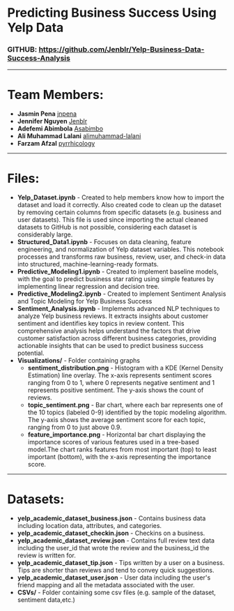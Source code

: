 # **Predicting Business Success Using Yelp Data**
### GITHUB: https://github.com/Jenblr/Yelp-Business-Data-Success-Analysis
---
# Team Members:
- **Jasmin Pena** [jnpena](https://github.com/jnpena)
- **Jennifer Nguyen** [Jenblr](https://github.com/Jenblr)
- **Adefemi Abimbola** [Asabimbo](https://github.com/Asabimbo)
- **Ali Muhammad Lalani** [alimuhammad-lalani](https://github.com/alimuhammad-lalani)
- **Farzam Afzal** [pyrrhicology](https://github.com/pyrrhicology)
---
#  Files:
- **Yelp_Dataset.ipynb** - Created to help members know how to import the dataset and load it correctly. Also created code to clean up the dataset by removing certain columns from specific datasets (e.g. business and user datasets). This file is used since importing the actual cleaned datasets to GitHub is not possible, considering each dataset is considerably large. 
- **Structured_Data1.ipynb** - Focuses on data cleaning, feature engineering, and normalization of Yelp dataset variables. This notebook processes and transforms raw business, review, user, and check-in data into structured, machine-learning-ready formats.
- **Predictive_Modeling1.ipynb** - Created to implement baseline models, with the goal to predict business star rating using simple features by implementing linear regression and decision tree. 
- **Predictive_Modeling2.ipynb** - Created to implement Sentiment Analysis and Topic Modeling for Yelp Business Success
- **Sentiment_Analysis.ipynb** - Implements advanced NLP techniques to analyze Yelp business reviews. It extracts insights about customer sentiment and identifies key topics in review content. This comprehensive analysis helps understand the factors that drive customer satisfaction across different business categories, providing actionable insights that can be used to predict business success potential.
- **Visualizations/** - Folder containing graphs
    - **sentiment_distribution.png** - Histogram with a KDE (Kernel Density Estimation) line overlay. The x-axis represents sentiment scores ranging from 0 to 1, where 0 represents negative sentiment and 1 represents positive sentiment. The y-axis shows the count of reviews.
    - **topic_sentiment.png** - Bar chart, where each bar represents one of the 10 topics (labeled 0-9) identified by the topic modeling algorithm. The y-axis shows the average sentiment score for each topic, ranging from 0 to just above 0.9. 
    - **feature_importance.png** - Horizontal bar chart displaying the importance scores of various features used in a tree-based model.The chart ranks features from most important (top) to least important (bottom), with the x-axis representing the importance score.
---
#  Datasets:
- **yelp_academic_dataset_business.json** - Contains business data including location data, attributes, and categories.
- **yelp_academic_dataset_checkin.json** - Checkins on a business.
- **yelp_academic_dataset_review.json** - Contains full review text data including the user_id that wrote the review and the business_id the
review is written for.
- **yelp_academic_dataset_tip.json** - Tips written by a user on a business. Tips are shorter than reviews and tend to convey quick
suggestions.
- **yelp_academic_dataset_user.json** - User data including the user's friend mapping and all the metadata associated with the user.
- **CSVs/** - Folder containing some csv files (e.g. sample of the dataset, sentiment data,etc.)
